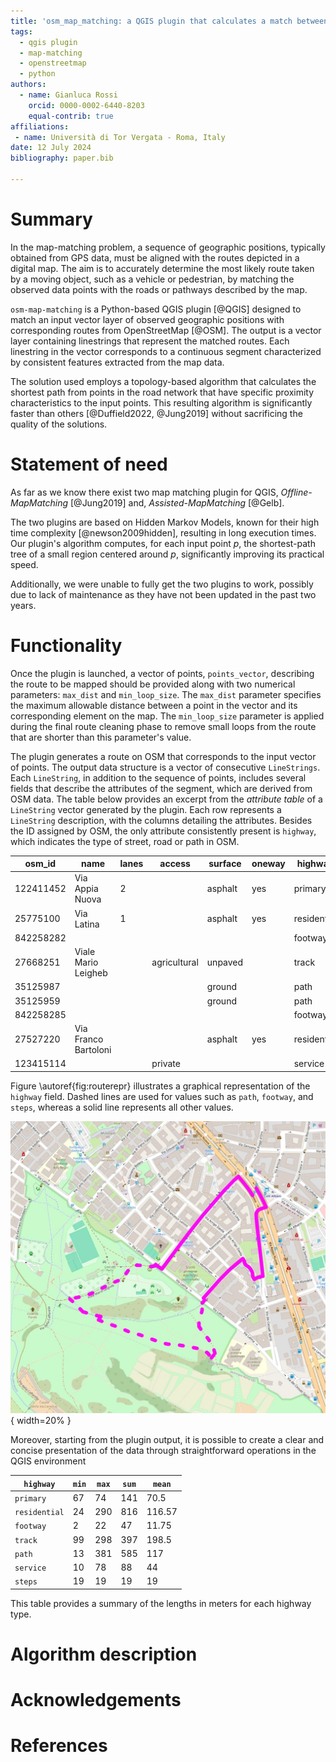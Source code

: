 ```yaml
---
title: 'osm_map_matching: a QGIS plugin that calculates a match between a vector of points and OSM highways'
tags:
  - qgis plugin
  - map-matching
  - openstreetmap
  - python
authors:
  - name: Gianluca Rossi
    orcid: 0000-0002-6440-8203
    equal-contrib: true
affiliations:
 - name: Università di Tor Vergata - Roma, Italy
date: 12 July 2024
bibliography: paper.bib

---
```


# Summary

In the map-matching problem, a sequence of geographic positions, typically obtained from GPS data, must be aligned with the routes depicted in a digital map. The aim is to accurately determine the most likely route taken by a moving object, such as a vehicle or pedestrian, by matching the observed data points with the roads or pathways described by the map.

`osm-map-matching` is a Python-based QGIS plugin [@QGIS] designed to match an input vector layer of observed geographic positions with corresponding routes from OpenStreetMap [@OSM]. The output is a vector layer containing linestrings that represent the matched routes. Each linestring in the vector corresponds to a continuous segment characterized by consistent features extracted from the map data.

The solution used employs a topology-based algorithm that calculates the shortest path from points in the road network that have specific proximity characteristics to the input points. This resulting algorithm is significantly faster than others [@Duffield2022, @Jung2019] without sacrificing the quality of the solutions.

# Statement of need

As far as we know there exist two map matching plugin for QGIS, *Offline-MapMatching* [@Jung2019] and, *Assisted-MapMatching* [@Gelb]. 

The two plugins are based on Hidden Markov Models, known for their high time complexity [@newson2009hidden], resulting in long execution times. Our plugin's algorithm computes, for each input point $p$, the shortest-path tree of a small region centered around $p$, significantly improving its practical speed.

Additionally, we were unable to fully get the two plugins to work, possibly due to lack of maintenance as they have not been updated in the past two years.

# Functionality

Once the plugin is launched, a vector of points, `points_vector`, describing the route to be mapped should be provided along with two numerical parameters: `max_dist` and `min_loop_size`. The `max_dist` parameter specifies the maximum allowable distance between a point in the vector and its corresponding element on the map. The `min_loop_size` parameter is applied during the final route cleaning phase to remove small loops from the route that are shorter than this parameter's value.

The plugin generates a route on OSM that corresponds to the input vector of points. The output data structure is a vector of consecutive `LineStrings`. Each `LineString`, in addition to the sequence of points, includes several fields that describe the attributes of the segment, which are derived from OSM data. The table below provides an excerpt from the *attribute table* of a `LineString` vector generated by the plugin. Each row represents a `LineString` description, with the columns detailing the attributes. Besides the ID assigned by OSM, the only attribute consistently present is `highway`, which indicates the type of street, road or path in OSM.

|osm_id|name|lanes|access|surface|oneway|highway|
|----|----|----|----|----|----|----|
|122411452|Via Appia Nuova|2||asphalt|yes|primary|
|25775100|Via Latina|1||asphalt|yes|residential|
|842258282||||||footway|
|27668251|Viale Mario Leigheb||agricultural|unpaved||track|
|35125987||||ground||path|
|35125959||||ground||path|
|842258285||||||footway|
|27527220|Via Franco Bartoloni|||asphalt|yes|residential|
|123415114|||private|||service|

Figure  \autoref{fig:routerepr}  illustrates a graphical representation of the `highway` field. Dashed lines are used for values such as `path`, `footway`, and `steps`, whereas a solid line represents all other values.

![A graphical representation of the `highway` field.\label{fig:routerepr}](pictures/caffarella.jpg){ width=20% }

Moreover, starting from the plugin output, it is possible to create a clear and concise presentation of the data through straightforward operations in the QGIS environment


| `highway`    | `min` | `max` | `sum` | `mean`         |
|------------|-----|-----|-----|--------------|
| `primary`    | 67  | 74  | 141 | 70.5         |
| `residential`| 24  | 290 | 816 | 116.57       |
| `footway`    | 2   | 22  | 47  | 11.75        |
| `track`      | 99  | 298 | 397 | 198.5        |
| `path`       | 13  | 381 | 585 | 117          |
| `service`    | 10  | 78  | 88  | 44           |
| `steps`      | 19  | 19  | 19  | 19           |



This table provides a summary of the lengths in meters for each highway type.

# Algorithm description

# Acknowledgements


# References
